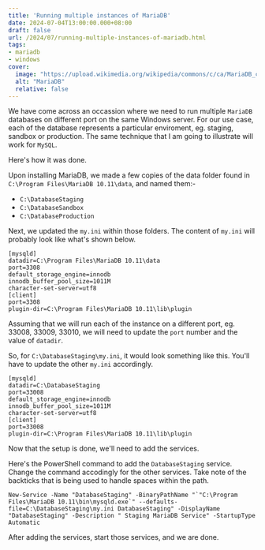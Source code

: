 ```yaml
---
title: 'Running multiple instances of MariaDB'
date: 2024-07-04T13:00:00.000+08:00
draft: false
url: /2024/07/running-multiple-instances-of-mariadb.html
tags:
- mariadb
- windows
cover:
  image: "https://upload.wikimedia.org/wikipedia/commons/c/ca/MariaDB_colour_logo.svg"
  alt: "MariaDB"
  relative: false
---
```


We have come across an occassion where we need to run multiple `MariaDB` databases on different port on the same Windows server. For our use case, each of the database represents a particular enviroment, eg. staging, sandbox or production. The same technique that I am going to illustrate will work for `MySQL`.

Here's how it was done.

Upon installing MariaDB, we made a few copies of the data folder found in `C:\Program Files\MariaDB 10.11\data`, and named them:-

* `C:\DatabaseStaging`
* `C:\DatabaseSandbox`
* `C:\DatabaseProduction`

Next, we updated the `my.ini` within those folders. The content of `my.ini` will probably look like what's shown below.

```
[mysqld]
datadir=C:\Program Files\MariaDB 10.11\data
port=3308
default_storage_engine=innodb
innodb_buffer_pool_size=1011M
character-set-server=utf8
[client]
port=3308
plugin-dir=C:\Program Files\MariaDB 10.11\lib\plugin
```

Assuming that we will run each of the instance on a different port, eg. 33008, 33009, 33010, we will need to update the `port` number and the value of `datadir`.

So, for `C:\DatabaseStaging\my.ini`, it would look something like this. You'll have to update the other `my.ini` accordingly.

```
[mysqld]
datadir=C:\DatabaseStaging
port=33008
default_storage_engine=innodb
innodb_buffer_pool_size=1011M
character-set-server=utf8
[client]
port=33008
plugin-dir=C:\Program Files\MariaDB 10.11\lib\plugin
```

Now that the setup is done, we'll need to add the services.

Here's the PowerShell command to add the `DatabaseStaging` service. Change the command accodingly for the other services. Take note of the backticks that is being used to handle spaces within the path.

```shell
New-Service -Name "DatabaseStaging" -BinaryPathName "`"C:\Program Files\MariaDB 10.11\bin\mysqld.exe`" --defaults-file=C:\DatabaseStaging\my.ini DatabaseStaging" -DisplayName "DatabaseStaging" -Description " Staging MariaDB Service" -StartupType Automatic
```

After adding the services, start those services, and we are done.
